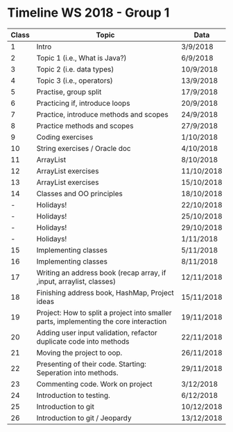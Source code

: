 # Timeline WS 2018 - Group 1

| Class | Topic                                                                                 | Data       |
| ----- | ------------------------------------------------------------------------------------- | ---------- |
| 1     | Intro                                                                                 | 3/9/2018   |
| 2     | Topic 1 (i.e., What is Java?)                                                         | 6/9/2018   |
| 3     | Topic 2 (i.e. data types)                                                             | 10/9/2018  |
| 4     | Topic 3 (i.e., operators)                                                             | 13/9/2018  |
| 5     | Practise, group split                                                                 | 17/9/2018  |
| 6     | Practicing if, introduce loops                                                        | 20/9/2018  |
| 7     | Practice, introduce methods and scopes                                                | 24/9/2018  |
| 8     | Practice methods and scopes                                                           | 27/9/2018  |
| 9     | Coding exercises                                                                      | 1/10/2018  |
| 10    | String exercises / Oracle doc                                                         | 4/10/2018  |
| 11    | ArrayList                                                                             | 8/10/2018  |
| 12    | ArrayList exercises                                                                   | 11/10/2018 |
| 13    | ArrayList exercises                                                                   | 15/10/2018 |
| 14    | Classes and OO principles                                                             | 18/10/2018 |
| -     | Holidays!                                                                             | 22/10/2018 |
| -     | Holidays!                                                                             | 25/10/2018 |
| -     | Holidays!                                                                             | 29/10/2018 |
| -     | Holidays!                                                                             | 1/11/2018  |
| 15    | Implementing classes                                                                  | 5/11/2018  |
| 16    | Implementing classes                                                                  | 8/11/2018  |
| 17    | Writing an address book (recap array, if ,input, arraylist, classes)                  | 12/11/2018 |
| 18    | Finishing address book, HashMap, Project ideas                                        | 15/11/2018 |
| 19    | Project: How to split a project into smaller parts, implementing the core interaction | 19/11/2018 |
| 20    | Adding user input validation, refactor duplicate code into methods                    | 22/11/2018 |
| 21    | Moving the project to oop.                                                            | 26/11/2018 |
| 22    | Presenting of their code. Starting: Seperation into methods.                          | 29/11/2018 |
| 23    | Commenting code. Work on project                                                      | 3/12/2018  |
| 24    | Introduction to testing.                                                              | 6/12/2018  |
| 25    | Introduction to git                                                                   | 10/12/2018 |
| 26    | Introduction to git / Jeopardy                                                        | 13/12/2018 |
